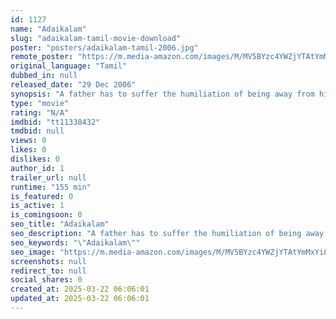 ```yaml
---
id: 1127
name: "Adaikalam"
slug: "adaikalam-tamil-movie-download"
poster: "posters/adaikalam-tamil-2006.jpg"
remote_poster: "https://m.media-amazon.com/images/M/MV5BYzc4YWZjYTAtYmMxYi00NzE2LTg3OWUtNDJhNzAyYzc5YjYxXkEyXkFqcGdeQXVyOTk3NTc2MzE@._V1_SX300.jpg"
original_language: "Tamil"
dubbed_in: null
released_date: "29 Dec 2006"
synopsis: "A father has to suffer the humiliation of being away from his children and eventually being an object of their anger. But this changes once the children discover the truth about their father."
type: "movie"
rating: "N/A"
imdbid: "tt11338432"
tmdbid: null
views: 0
likes: 0
dislikes: 0
author_id: 1
trailer_url: null
runtime: "155 min"
is_featured: 0
is_active: 1
is_comingsoon: 0
seo_title: "Adaikalam"
seo_description: "A father has to suffer the humiliation of being away from his children and eventually being an object of their anger. But this changes once the children discover the truth about their father."
seo_keywords: "\"Adaikalam\""
seo_image: "https://m.media-amazon.com/images/M/MV5BYzc4YWZjYTAtYmMxYi00NzE2LTg3OWUtNDJhNzAyYzc5YjYxXkEyXkFqcGdeQXVyOTk3NTc2MzE@._V1_SX300.jpg"
screenshots: null
redirect_to: null
social_shares: 0
created_at: 2025-03-22 06:06:01
updated_at: 2025-03-22 06:06:01
---
```


